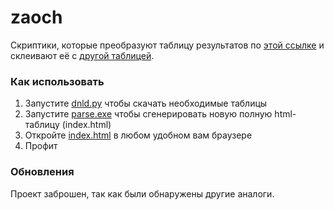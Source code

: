 # zaoch

Скриптики, которые преобразуют таблицу результатов по [этой ссылке](https://olympiads.ru/zaoch/2021-22/standings.html) и склеивают её с [другой таблицей](https://olympiads.ru/zaoch/2021-22/standings_short.html).

### Как использовать
1. Запустите [dnld.py](https://github.com/gordeve/zaoch/blob/main/dnld.py) чтобы скачать необходимые таблицы
2. Запустите [parse.exe](https://github.com/gordeve/zaoch/blob/main/parse.cpp) чтобы сгенерировать новую полную html-таблицу (index.html)
3. Откройте [index.html](https://github.com/gordeve/zaoch/blob/main/index.html) в любом удобном вам браузере
4. Профит

### Обновления
Проект заброшен, так как были обнаружены другие аналоги.
